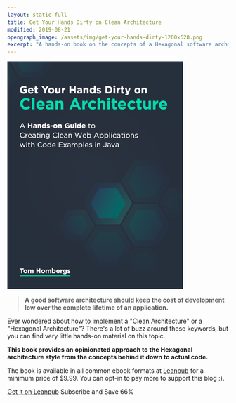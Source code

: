 ```yaml
---
layout: static-full
title: Get Your Hands Dirty on Clean Architecture 
modified: 2019-08-21
opengraph_image: /assets/img/get-your-hands-dirty-1200x628.png
excerpt: "A hands-on book on the concepts of a Hexagonal software architecture and how to implement them with actual code." 
---
```


<a href="https://leanpub.com/get-your-hands-dirty-on-clean-architecture"><img src="/assets/img/get-your-hands-dirty-400x518.png" alt="Get Your Hands Dirty on Clean Architecture" class="pull-right"></a>

<blockquote style="clear: none"><strong>A good software architecture should keep the cost of development low over the complete lifetime of an application.</strong></blockquote>

Ever wondered about how to implement a "Clean Architecture" or a "Hexagonal Architecture"?
There's a lot of buzz around these keywords, but you can find very little hands-on material
on this topic.

**This book provides an opinionated approach to the Hexagonal architecture
style from the concepts behind it down to actual code.**

The book is available in all common ebook formats at [Leanpub](https://leanpub.com/get-your-hands-dirty-on-clean-architecture) for a minimum price of $9.99. You can opt-in to pay more to support this blog :). 

<a class="primary-button" href="https://leanpub.com/get-your-hands-dirty-on-clean-architecture">Get it on Leanpub</a> 
<a class="primary-button" onclick="ml_webform_1449648('show')">Subscribe and Save 66%</a>